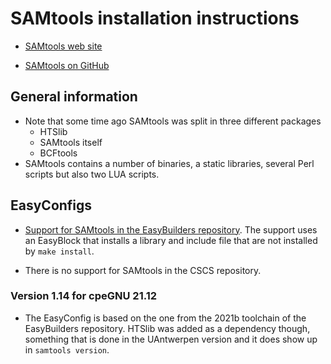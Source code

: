# SAMtools installation instructions

-   [SAMtools web site](http://www.htslib.org/)

-   [SAMtools on GitHub](https://github.com/samtools/samtools)


## General information

-   Note that some time ago SAMtools was split in three different packages
    -   HTSlib
    -   SAMtools itself
    -   BCFtools
-   SAMtools contains a number of binaries, a static libraries, several Perl
    scripts but also two LUA scripts.


## EasyConfigs


-  [Support for SAMtools in the EasyBuilders repository](https://github.com/easybuilders/easybuild-easyconfigs/tree/master/easybuild/easyconfigs/s/SAMtools).
   The support uses an EasyBlock that installs a library and include file that are
   not installed by `make install`.

-   There is no support for SAMtools in the CSCS repository.


### Version 1.14 for cpeGNU 21.12

-   The EasyConfig is based on the one from the 2021b toolchain of the
    EasyBuilders repository. HTSlib was added as a dependency though,
    something that is done in the UAntwerpen version and it does show
    up in ``samtools version``.
